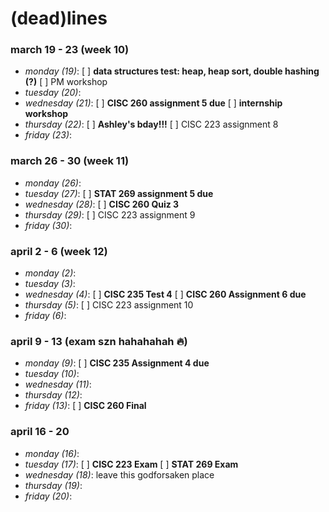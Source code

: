 # (dead)lines 

### march 19 - 23 (week 10)
- _monday (19)_: 
  [ ] **data structures test: heap, heap sort, double hashing (?)**
  [ ] PM workshop
- _tuesday (20)_: 
- _wednesday (21)_: 
  [ ] **CISC 260 assignment 5 due**
  [ ] **internship workshop**
- _thursday (22)_: 
  [ ] **Ashley's bday!!!**
  [ ] CISC 223 assignment 8
- _friday (23)_: 

### march 26 - 30 (week 11)
- _monday (26)_: 
- _tuesday (27)_: 
  [ ] **STAT 269 assignment 5 due** 
- _wednesday (28)_: 
  [ ] **CISC 260 Quiz 3**
- _thursday (29)_: 
  [ ] CISC 223 assignment 9
- _friday (30)_: 

### april 2 - 6 (week 12)
- _monday (2)_: 
- _tuesday (3)_: 
- _wednesday (4)_:
  [ ] **CISC 235 Test 4**
  [ ] **CISC 260 Assignment 6 due**
- _thursday (5)_: 
  [ ] CISC 223 assignment 10
- _friday (6)_: 

### april 9 - 13 (exam szn hahahahah 🔥)
- _monday (9)_: 
  [ ] **CISC 235 Assignment 4 due**
- _tuesday (10)_: 
- _wednesday (11)_: 
- _thursday (12)_: 
- _friday (13)_:
  [ ] **CISC 260 Final**
 
### april 16 - 20
- _monday (16)_: 
- _tuesday (17)_: 
  [ ] **CISC 223 Exam**
  [ ] **STAT 269 Exam**
- _wednesday (18)_: leave this godforsaken place
- _thursday (19)_: 
- _friday (20)_: 
